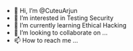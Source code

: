 - 👋 Hi, I’m @CuteuArjun
- 👀 I’m interested in Testing Security
- 🌱 I’m currently learning Ethical Hacking
- 💞️ I’m looking to collaborate on ...
- 📫 How to reach me ...

<!---
CuteuArjun/CuteuArjun is a ✨ special ✨ repository because its `README.md` (this file) appears on your GitHub profile.
You can click the Preview link to take a look at your changes.
--->
